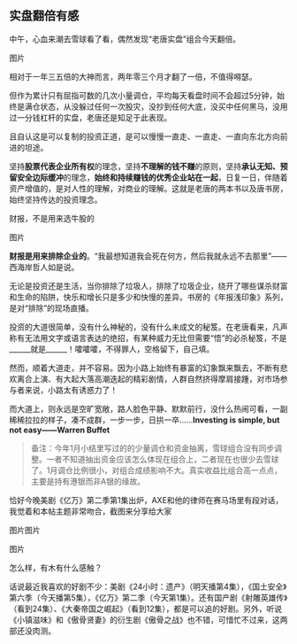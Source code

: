 ## 实盘翻倍有感
中午，心血来潮去雪球看了看，偶然发现“老唐实盘”组合今天翻倍。

图片

相对于一年三五倍的大神而言，两年零三个月才翻了一倍，不值得嘚瑟。

但作为累计只有屈指可数的几次小量调仓，平均每天看盘时间不会超过5分钟，始终是满仓状态，从没躲过任何一次股灾，没抄到任何大底，没买中任何黑马，没用过一分钱杠杆的实盘，老唐还是知足于此表现。


且自认这是可以复制的投资正道，是可以慢慢一直走、一直走、一直向东北方向前进的坦途。


坚持**股票代表企业所有权**的理念，坚持**不理解的钱不赚**的原则，坚持**承认无知、预留安全边际缓冲**的理念，**始终和持续赚钱的优秀企业站在一起**，日复一日，伴随着资产增值的，是对人性的理解，对商业的理解。这就是老唐的两本书以及唐书房，始终坚持传达的投资理念。



财报，不是用来选牛股的

图片

**财报是用来排除企业的**。“我最想知道我会死在何方，然后我就永远不去那里”——西海岸哲人如是说。


无论是投资还是生活，当你排除了垃圾人，排除了垃圾企业，绕开了哪些谋杀财富和生命的陷阱，快乐和增长只是多少和快慢的差异。书房的《年报浅印象》系列，是对“排除”的现场直播。

投资的大道很简单，没有什么神秘的，没有什么未成文的秘笈。在老唐看来，凡声称有无法用文字或语言表达的绝招，有某种威力无比但需要“悟”的必杀秘笈，不是______就是______！嚯嚯嚯，不得罪人，空格留下，自己填。

然而，顺着大道走，并不容易。因为小路上始终有暴富的幻象飘来飘去，不断有悲欢离合上演、有大起大落高潮迭起的精彩剧情，人群自然挤得摩肩接踵，对市场参与者来说，小路太有诱惑力了！

而大道上，则永远是空旷宽敞，路人脸色平静、默默前行，没什么热闹可看，一副稀稀拉拉的样子，凑不成群，一步一步，日拱一卒……**Investing is simple, but not easy——Warren Buffet**

> 备注：今年1月小结里写过的的少量调仓和资金抽离，雪球组合没有同步调整。一者不知道抽出资金应该怎么体现在组合上，二者现在也很少去雪球了。1月调仓比例很小，对组合成绩影响不大。真实收益比组合高一点点，主要是持有港银而非A银的缘故。

恰好今晚美剧《亿万》第二季第1集出炉，AXE和他的律师在赛马场里有段对话，我觉着和本帖主题非常吻合，截图来分享给大家

图片图片

图片

怎么样，有木有什么感触？



话说最近我喜欢的好剧不少：美剧《24小时：遗产》（明天播第4集），《国土安全》第六季（今天播第5集），《亿万》第二季（今天第1集）。还有国产剧《射雕英雄传》（看到24集）、《大秦帝国之崛起》（看到12集），都是可以追的好剧。另外，听说《小镇滋味》和《傲骨贤妻》的衍生剧《傲骨之战》也不错，可惜忙不过来，这两部还没肉测。